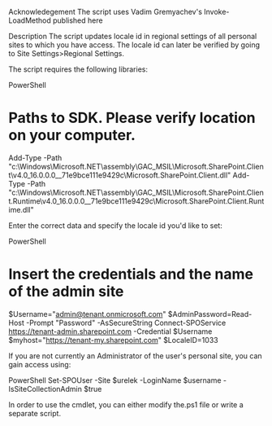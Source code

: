 Acknowledegement
The script uses Vadim Gremyachev's Invoke-LoadMethod published here

 

 

Description
The script updates locale id in regional settings of all personal sites to which you have access. The locale id can later be verified by going to Site Settings>Regional Settings.

 

The script requires the following libraries:

 

PowerShell
  # Paths to SDK. Please verify location on your computer. 
Add-Type -Path "c:\Windows\Microsoft.NET\assembly\GAC_MSIL\Microsoft.SharePoint.Client\v4.0_16.0.0.0__71e9bce111e9429c\Microsoft.SharePoint.Client.dll" 
Add-Type -Path "c:\Windows\Microsoft.NET\assembly\GAC_MSIL\Microsoft.SharePoint.Client.Runtime\v4.0_16.0.0.0__71e9bce111e9429c\Microsoft.SharePoint.Client.Runtime.dll" 
 
 

 

 

Enter the correct data and specify the locale id you'd like to set:

 

PowerShell
# Insert the credentials and the name of the admin site 
$Username="admin@tenant.onmicrosoft.com" 
$AdminPassword=Read-Host -Prompt "Password" -AsSecureString 
Connect-SPOService https://tenant-admin.sharepoint.com -Credential $Username 
$myhost="https://tenant-my.sharepoint.com" 
$LocaleID=1033
 
 

 

 

If you are not currently an Administrator of the user's personal site, you can gain access using:

 

PowerShell
Set-SPOUser -Site $urelek -LoginName $username -IsSiteCollectionAdmin $true
 
 

In order to use the cmdlet, you can either modify the.ps1 file or write a separate script.

 

 
